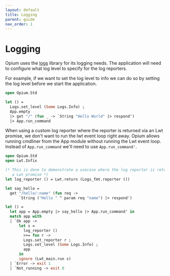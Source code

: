 ```yaml
---
layout: default
title: Logging
parent: guide
nav_order: 1
---
```


# Logging

Opium uses the [logs](https://github.com/dbuenzli/logs) library for its logging needs.
The application will need to configure what log level to specify for the log reporters.

For example, if we want to set the log level to info we can do so by setting the log level before we start the application.

```ocaml
open Opium.Std

let () =
  Logs.set_level (Some Logs.Info) ;
  App.empty
  |> get "/" (fun _ -> `String "Hello World" |> respond')
  |> App.run_command
```

When using a custom log reporter where the reporter is returned via an Lwt promise, we don't want to run the lwt event loop right away.
Opium allows running cmdliner from the App module without running the Lwt event loop. Instead of `App.run_command` we'll need to use `App.run_command'`.

```ocaml
open Opium.Std
open Lwt.Infix

(* This is done to demonstrate a usecase where the log reporter is returned via
   a Lwt promise *)
let log_reporter () = Lwt.return (Logs_fmt.reporter ())

let say_hello =
  get "/hello/:name" (fun req ->
      `String ("Hello " ^ param req "name") |> respond')

let () =
  let app = App.empty |> say_hello |> App.run_command' in
  match app with
  | `Ok app ->
      let s =
        log_reporter ()
        >>= fun r ->
        Logs.set_reporter r ;
        Logs.set_level (Some Logs.Info) ;
        app
      in
      ignore (Lwt_main.run s)
  | `Error -> exit 1
  | `Not_running -> exit 0
```
